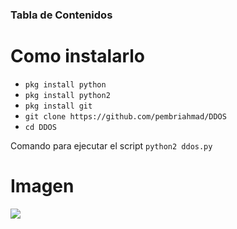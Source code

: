 ### Tabla de Contenidos

# Como instalarlo
* ```pkg install python```
* ```pkg install python2```
* ```pkg install git```
* ```git clone https://github.com/pembriahmad/DDOS```
* ```cd DDOS```

Comando para ejecutar el script  ```python2 ddos.py``` 

# Imagen 

![](https://raw.githubusercontent.com/pembriahmad/DDOS/master/Screenshot.jpg)
